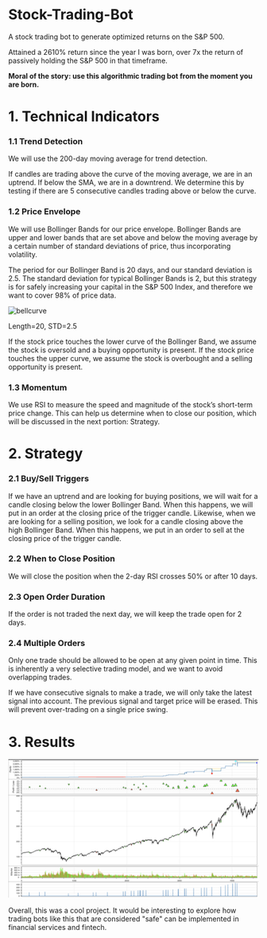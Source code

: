 # Stock-Trading-Bot
A stock trading bot to generate optimized returns on the S&amp;P 500.<br>

Attained a 2610% return since the year I was born, over 7x the return of passively holding the S&P 500 in that timeframe.<br>

**Moral of the story: use this algorithmic trading bot from the moment you are born.**

# 1. Technical Indicators
### 1.1 Trend Detection
We will use the 200-day moving average for trend detection. 

If candles are trading above the curve of the moving average, we are in an uptrend. If below the SMA, we are in a downtrend. We determine this by testing if there are 5 consecutive candles trading above or below the curve.

### 1.2 Price Envelope
We will use Bollinger Bands for our price envelope. Bollinger Bands are upper and lower bands that are set above and below the moving average by a certain number of standard deviations of price, thus incorporating volatility.

The period for our Bollinger Band is 20 days, and our standard deviation is 2.5. The standard deviation for typical Bollinger Bands is 2, but this strategy is for safely increasing your capital in the S&P 500 Index, and therefore we want to cover 98% of price data.

![bellcurve](https://mathbitsnotebook.com/Algebra2/Statistics/normalstandard.jpg)

Length=20, STD=2.5

If the stock price touches the lower curve of the Bollinger Band, we assume the stock is oversold and a buying opportunity is present. If the stock price touches the upper curve, we assume the stock is overbought and a selling opportunity is present.

### 1.3 Momentum
We use RSI to measure the speed and magnitude of the stock’s short-term price change. This can help us determine when to close our position, which will be discussed in the next portion: Strategy.

# 2. Strategy
### 2.1 Buy/Sell Triggers
If we have an uptrend and are looking for buying positions, we will wait for a candle closing below the lower Bollinger Band. When this happens, we will put in an order at the closing price of the trigger candle. Likewise, when we are looking for a selling position, we look for a candle closing above the high Bollinger Band. When this happens, we put in an order to sell at the closing price of the trigger candle.

### 2.2 When to Close Position
We will close the position when the 2-day RSI crosses 50% or after 10 days.

### 2.3 Open Order Duration
If the order is not traded the next day, we will keep the trade open for 2 days.

### 2.4 Multiple Orders
Only one trade should be allowed to be open at any given point in time. This is inherently a very selective trading model, and we want to avoid overlapping trades.

If we have consecutive signals to make a trade, we will only take the latest signal into account. The previous signal and target price will be erased. This will prevent over-trading on a single price swing.

# 3. Results
![performance_graph](trading_bot_graph.png)

Overall, this was a cool project. It would be interesting to explore how trading bots like this that are considered "safe" can be implemented in financial services and fintech.

